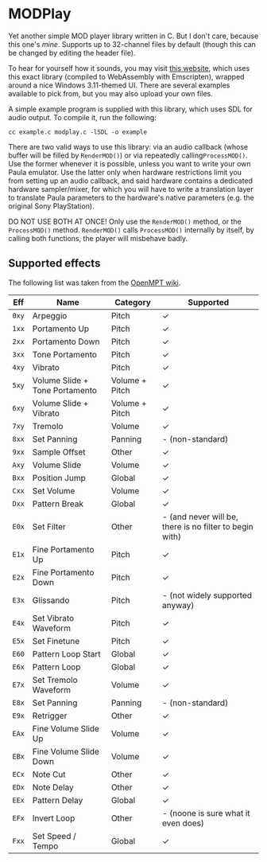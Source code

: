 # MODPlay
Yet another simple MOD player library written in C. But I don't care, because this one's _mine_. Supports up to 32-channel files by default (though this can be changed by editing the header file).

To hear for yourself how it sounds, you may visit [this website](https://mod.prochazkaml.eu/), which uses this exact library (compiled to WebAssembly with Emscripten), wrapped around a nice Windows 3.11-themed UI. There are several examples available to pick from, but you may also upload your own files.

A simple example program is supplied with this library, which uses SDL for audio output. To compile it, run the following:

```
cc example.c modplay.c -lSDL -o example
```

There are two valid ways to use this library: via an audio callback (whose buffer will be filled by `RenderMOD()`) or via repeatedly calling`ProcessMOD()`.
Use the former whenever it is possible, unless you want to write your own Paula emulator.
Use the latter only when hardware restrictions limit you from setting up an audio callback,
and said hardware contains a dedicated hardware sampler/mixer, for which you will have to write a translation layer
to translate Paula parameters to the hardware's native parameters (e.g. the original Sony PlayStation).

DO NOT USE BOTH AT ONCE! Only use the `RenderMOD()` method, or the `ProcessMOD()` method.
`RenderMOD()` calls `ProcessMOD()` internally by itself, by calling both functions, the player will misbehave badly.

## Supported effects

The following list was taken from the [OpenMPT wiki](https://wiki.openmpt.org/Manual:_Effect_Reference#MOD_Effect_Commands).

|Eff|Name|Category|Supported|
|-|-|-|-|
|`0xy`|Arpeggio|Pitch|✓|
|`1xx`|Portamento Up|Pitch|✓|
|`2xx`|Portamento Down|Pitch|✓|
|`3xx`|Tone Portamento|Pitch|✓|
|`4xy`|Vibrato|Pitch|✓|
|`5xy`|Volume Slide + Tone Portamento|Volume + Pitch|✓|
|`6xy`|Volume Slide + Vibrato|Volume + Pitch|✓|
|`7xy`|Tremolo|Volume|✓|
|`8xx`|Set Panning|Panning|- (non-standard)|
|`9xx`|Sample Offset|Other|✓|
|`Axy`|Volume Slide|Volume|✓|
|`Bxx`|Position Jump|Global|✓|
|`Cxx`|Set Volume|Volume|✓|
|`Dxx`|Pattern Break|Global|✓|
|`E0x`|Set Filter|Other|- (and never will be, there is no filter to begin with)|
|`E1x`|Fine Portamento Up|Pitch|✓|
|`E2x`|Fine Portamento Down|Pitch|✓|
|`E3x`|Glissando|Pitch|- (not widely supported anyway)|
|`E4x`|Set Vibrato Waveform|Pitch|✓|
|`E5x`|Set Finetune|Pitch|✓|
|`E60`|Pattern Loop Start|Global|✓|
|`E6x`|Pattern Loop|Global|✓|
|`E7x`|Set Tremolo Waveform|Volume|✓|
|`E8x`|Set Panning|Panning|- (non-standard)|
|`E9x`|Retrigger|Other|✓|
|`EAx`|Fine Volume Slide Up|Volume|✓|
|`EBx`|Fine Volume Slide Down|Volume|✓|
|`ECx`|Note Cut|Other|✓|
|`EDx`|Note Delay|Other|✓|
|`EEx`|Pattern Delay|Global|✓|
|`EFx`|Invert Loop|Other|- (noone is sure what it even does)|
|`Fxx`|Set Speed / Tempo|Global|✓|
